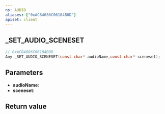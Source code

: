 ```yaml
---
ns: AUDIO
aliases: ["0xAC84686C06184B0D"]
apiset: client
---
```

## _SET_AUDIO_SCENESET

```c
// 0xAC84686C06184B0D
Any _SET_AUDIO_SCENESET(const char* audioName,const char* sceneset);
```


## Parameters
* **audioName**:
* **sceneset**:

## Return value